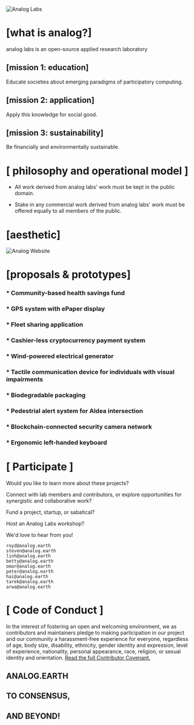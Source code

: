 ![Analog Labs](https://analog.nyc3.digitaloceanspaces.com/analog.png)

# [what is analog?]
analog labs is an open-source applied research laboratory

## [mission 1: education]
Educate societies about emerging paradigms of participatory computing.

## [mission 2: application]
Apply this knowledge for social good.

## [mission 3: sustainability]
Be financially and environmentally sustainable.

# [ philosophy and operational model ]
* All work derived from analog labs' work must be kept in the public domain.

* Stake in any commercial work derived from analog labs' work must be offered
equally to all members of the public.

# [aesthetic]
![Analog Website](https://analog.nyc3.digitaloceanspaces.com/analog_website.JPG)

# [proposals & prototypes]
### * Community-based health savings fund 
### * GPS system with ePaper display 
### * Fleet sharing application 
### * Cashier-less cryptocurrency payment system 
### * Wind-powered electrical generator 
### * Tactile communication device for individuals with visual impairments 
### * Biodegradable packaging 
### * Pedestrial alert system for Aldea intersection 
### * Blockchain-connected security camera network 
### * Ergonomic left-handed keyboard 

# [ Participate ]

Would you like to learn more about these projects? 

Connect with lab members and contributors, or explore opportunities 
for synergistic and collaborative work? 

Fund a project, startup, or sabatical? 

Host an Analog Labs workshop? 

We'd love to hear from you! 
```
royd@analog.earth	
steven@analog.earth	
linh@analog.earth
betty@analog.earth	
omar@analog.earth	
peter@analog.earth
hai@analog.earth	
tarek@analog.earth	
arwa@analog.earth
```

# [ Code of Conduct ]
In the interest of fostering an open and welcoming environment, 
we as contributors and maintainers pledge to making participation
in our project and our community a harassment-free experience for everyone, 
regardless of age, body size, disability, ethnicity, gender identity and
expression, level of experience, nationality, personal appearance, race,
religion, or sexual identity and orientation. 
[Read the full Contributor Covenant.](https://github.com/AnalogLabs/website/blob/master/CODE_OF_CONDUCT.md)


## ANALOG.EARTH
## TO CONSENSUS,
## AND BEYOND!



